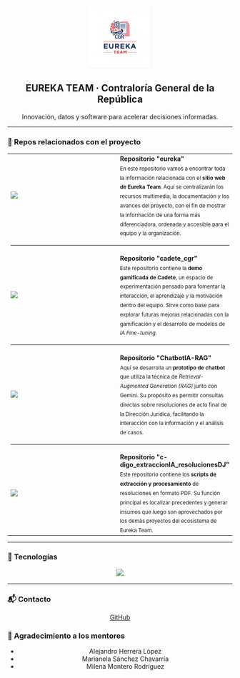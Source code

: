 <!-- profile/README.md (org: eurekacgr) -->

<p align="center">
  <img src="profile/assets/eureka_logo.png" alt="EUREKA Team" width="140" />
</p>

<h2 align="center">EUREKA TEAM · Contraloría General de la República</h2>
<p align="center">Innovación, datos y software para acelerar decisiones informadas.</p>

---

### 🚀 Repos relacionados con el proyecto

<table align="center">
  <tr>
    <td width="380">
      <a href="https://github.com/eurekacgr/eureka">
        <img src="https://github-readme-stats.vercel.app/api/pin/?username=eurekacgr&repo=eureka&theme=dark&hide_border=true&v=2"/>
      </a>
    </td>
    <td style="vertical-align:middle; padding-left:12px;">
      <b>Repositorio "eureka"</b><br/>
      <sub>
        En este repositorio vamos a encontrar toda la información relacionada con el <b>sitio web de Eureka Team</b>. 
        Aquí se centralizarán los recursos multimedia, la documentación y los avances del proyecto, con el fin de mostrar 
        la información de una forma más diferenciadora, ordenada y accesible para el equipo y la organización.
      </sub>
    </td>
  </tr>
  <tr><td colspan="2"><hr/></td></tr>
  <tr>
    <td>
      <a href="https://github.com/eurekacgr/cadete_cgr">
        <img src="https://github-readme-stats.vercel.app/api/pin/?username=eurekacgr&repo=cadete_cgr&theme=dark&hide_border=true&v=2" width="420"/>
      </a>
    </td>
    <td style="vertical-align:middle; padding-left:12px;">
      <b>Repositorio "cadete_cgr"</b><br/>
      <sub>
        Este repositorio contiene la <b>demo gamificada de Cadete</b>, un espacio de experimentación pensado para fomentar 
        la interacción, el aprendizaje y la motivación dentro del equipo. Sirve como base para explorar futuras mejoras 
        relacionadas con la gamificación y el desarrollo de modelos de <i>IA Fine-tuning</i>.
      </sub>
    </td>
  </tr>
  <tr><td colspan="2"><hr/></td></tr>
  <tr>
    <td>
      <a href="https://github.com/eurekacgr/ChatbotIA-RAG">
        <img src="https://github-readme-stats.vercel.app/api/pin/?username=eurekacgr&repo=ChatbotIA-RAG&theme=dark&hide_border=true&v=2" width="420"/>
      </a>
    </td>
    <td style="vertical-align:middle; padding-left:12px;">
      <b>Repositorio "ChatbotIA-RAG"</b><br/>
      <sub>
        Aquí se desarrolla un <b>prototipo de chatbot</b> que utiliza la técnica de <i>Retrieval-Augmented Generation (RAG)</i> 
        junto con Gemini. Su propósito es permitir consultas directas sobre resoluciones de acto final de la Dirección Jurídica, 
        facilitando la interacción con la información y el análisis de casos.
      </sub>
    </td>
  </tr>
  <tr><td colspan="2"><hr/></td></tr>
  <tr>
    <td>
      <a href="https://github.com/eurekacgr/c-digo_extraccionIA_resolucionesDJ">
        <img src="https://github-readme-stats.vercel.app/api/pin/?username=eurekacgr&repo=c-digo_extraccionIA_resolucionesDJ&theme=dark&hide_border=true&v=2" width="420"/>
      </a>
    </td>
    <td style="vertical-align:middle; padding-left:12px;">
      <b>Repositorio "c-digo_extraccionIA_resolucionesDJ"</b><br/>
      <sub>
        Este repositorio contiene los <b>scripts de extracción y procesamiento</b> de resoluciones en formato PDF. 
        Su función principal es localizar precedentes y generar insumos que luego son aprovechados por los demás 
        proyectos del ecosistema de Eureka Team.
      </sub>
    </td>
  </tr>
</table>

---

### 🧰 Tecnologías
<p align="center">
  <img src="https://skillicons.dev/icons?i=python,js,html,css,fastapi,react,tailwind,bootstrap,github,git&perline=8" />
</p>

---

### 📬 Contacto
<p align="center">
  <a href="https://github.com/eurekacgr">GitHub</a>
</p>

### 🙌 Agradecimiento a los mentores

<div align="center">

- Alejandro Herrera López  
- Marianela Sánchez Chavarría  
- Milena Montero Rodríguez  

</div>
